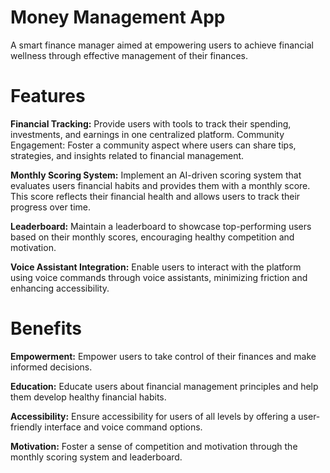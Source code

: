 # Money Management App


A smart finance manager aimed at empowering users to achieve financial wellness through effective management of their finances.


# Features

**Financial Tracking:** Provide users with tools to track their spending, investments, and earnings in one centralized platform.
Community Engagement: Foster a community aspect where users can share tips, strategies, and insights related to financial management.

**Monthly Scoring System:** Implement an AI-driven scoring system that evaluates users financial habits and provides them with a monthly score. This score reflects their financial health and allows users to track their progress over time.

**Leaderboard:** Maintain a leaderboard to showcase top-performing users based on their monthly scores, encouraging healthy competition and motivation.

**Voice Assistant Integration:** Enable users to interact with the platform using voice commands through voice assistants, minimizing friction and enhancing accessibility.


# Benefits

**Empowerment:** Empower users to take control of their finances and make informed decisions.

**Education:** Educate users about financial management principles and help them develop healthy financial habits.

**Accessibility:** Ensure accessibility for users of all levels by offering a user-friendly interface and voice command options.

**Motivation:** Foster a sense of competition and motivation through the monthly scoring system and leaderboard.
